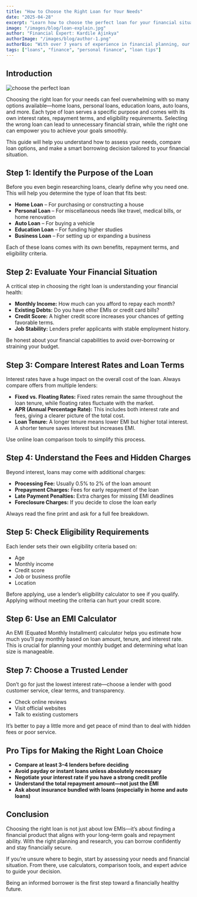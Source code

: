 ```yaml
---
title: "How to Choose the Right Loan for Your Needs"
date: "2025-04-28"
excerpt: "Learn how to choose the perfect loan for your financial situation. We break down types of loans, key considerations, and tips to help you make the smartest borrowing decision."
image: "/images/blog/loan-explain.jpg"
author: "Financial Expert: Kardile Ajinkya"
authorImage: "/images/blog/author-1.png"
authorBio: "With over 7 years of experience in financial planning, our expert has helped thousands navigate complex loan scenarios."
tags: ["loans", "finance", "personal finance", "loan tips"]
---
```


## Introduction

![choose the perfect loan](/images/blog/loan-explain.jpg)

Choosing the right loan for your needs can feel overwhelming with so many options available—home loans, personal loans, education loans, auto loans, and more. Each type of loan serves a specific purpose and comes with its own interest rates, repayment terms, and eligibility requirements. Selecting the wrong loan can lead to unnecessary financial strain, while the right one can empower you to achieve your goals smoothly.

This guide will help you understand how to assess your needs, compare loan options, and make a smart borrowing decision tailored to your financial situation.

## Step 1: Identify the Purpose of the Loan

Before you even begin researching loans, clearly define why you need one. This will help you determine the type of loan that fits best:

* **Home Loan** – For purchasing or constructing a house
* **Personal Loan** – For miscellaneous needs like travel, medical bills, or home renovation
* **Auto Loan** – For buying a vehicle
* **Education Loan** – For funding higher studies
* **Business Loan** – For setting up or expanding a business

Each of these loans comes with its own benefits, repayment terms, and eligibility criteria.

## Step 2: Evaluate Your Financial Situation

A critical step in choosing the right loan is understanding your financial health:

* **Monthly Income:** How much can you afford to repay each month?
* **Existing Debts:** Do you have other EMIs or credit card bills?
* **Credit Score:** A higher credit score increases your chances of getting favorable terms.
* **Job Stability:** Lenders prefer applicants with stable employment history.

Be honest about your financial capabilities to avoid over-borrowing or straining your budget.

## Step 3: Compare Interest Rates and Loan Terms

Interest rates have a huge impact on the overall cost of the loan. Always compare offers from multiple lenders:

* **Fixed vs. Floating Rates:** Fixed rates remain the same throughout the loan tenure, while floating rates fluctuate with the market.
* **APR (Annual Percentage Rate):** This includes both interest rate and fees, giving a clearer picture of the total cost.
* **Loan Tenure:** A longer tenure means lower EMI but higher total interest. A shorter tenure saves interest but increases EMI.

Use online loan comparison tools to simplify this process.

## Step 4: Understand the Fees and Hidden Charges

Beyond interest, loans may come with additional charges:

* **Processing Fee:** Usually 0.5% to 2% of the loan amount
* **Prepayment Charges:** Fees for early repayment of the loan
* **Late Payment Penalties:** Extra charges for missing EMI deadlines
* **Foreclosure Charges:** If you decide to close the loan early

Always read the fine print and ask for a full fee breakdown.

## Step 5: Check Eligibility Requirements

Each lender sets their own eligibility criteria based on:

* Age
* Monthly income
* Credit score
* Job or business profile
* Location

Before applying, use a lender’s eligibility calculator to see if you qualify. Applying without meeting the criteria can hurt your credit score.

## Step 6: Use an EMI Calculator

An EMI (Equated Monthly Installment) calculator helps you estimate how much you’ll pay monthly based on loan amount, tenure, and interest rate. This is crucial for planning your monthly budget and determining what loan size is manageable.

## Step 7: Choose a Trusted Lender

Don’t go for just the lowest interest rate—choose a lender with good customer service, clear terms, and transparency.

* Check online reviews
* Visit official websites
* Talk to existing customers

It’s better to pay a little more and get peace of mind than to deal with hidden fees or poor service.

## Pro Tips for Making the Right Loan Choice

* **Compare at least 3–4 lenders before deciding**
* **Avoid payday or instant loans unless absolutely necessary**
* **Negotiate your interest rate if you have a strong credit profile**
* **Understand the total repayment amount—not just the EMI**
* **Ask about insurance bundled with loans (especially in home and auto loans)**

## Conclusion

Choosing the right loan is not just about low EMIs—it’s about finding a financial product that aligns with your long-term goals and repayment ability. With the right planning and research, you can borrow confidently and stay financially secure.

If you’re unsure where to begin, start by assessing your needs and financial situation. From there, use calculators, comparison tools, and expert advice to guide your decision.

Being an informed borrower is the first step toward a financially healthy future.
